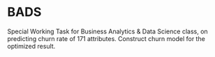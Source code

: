 # BADS
Special Working Task for Business Analytics & Data Science class, on predicting churn rate of 171 attributes. Construct churn model for the optimized result.
